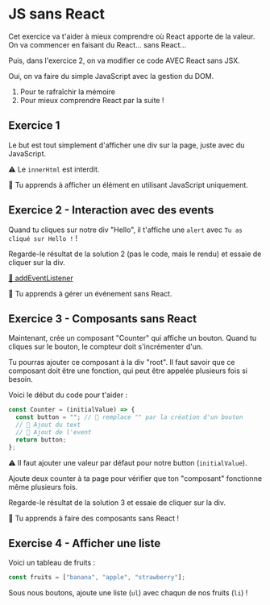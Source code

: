 # JS sans React

Cet exercice va t'aider à mieux comprendre où React apporte de la valeur.
On va commencer en faisant du React... sans React...

Puis, dans l'exercice 2, on va modifier ce code AVEC React sans JSX.

Oui, on va faire du simple JavaScript avec la gestion du DOM.

1. Pour te rafraîchir la mémoire
2. Pour mieux comprendre React par la suite !

## Exercice 1

Le but est tout simplement d'afficher une div sur la page, juste avec du JavaScript.

⚠️ Le `innerHtml` est interdit.

💌 Tu apprends à afficher un élément en utilisant JavaScript uniquement.

## Exercice 2 - Interaction avec des events

Quand tu cliques sur notre div "Hello", il t'affiche une `alert`
avec `Tu as cliqué sur Hello !` !

Regarde-le résultat de la solution 2 (pas le code, mais le rendu) et essaie de cliquer sur la div.

[📖 addEventListener](https://developer.mozilla.org/fr/docs/Web/API/EventTarget/addEventListener)

💌 Tu apprends à gérer un événement sans React.

## Exercice 3 - Composants sans React

Maintenant, crée un composant "Counter" qui affiche un bouton. Quand tu cliques sur le bouton,
le compteur doit s'incrémenter d'un.

Tu pourras ajouter ce composant à la div "root". Il faut savoir que ce composant doit être une fonction,
qui peut être appelée plusieurs fois si besoin.

Voici le début du code pour t'aider :

```js
const Counter = (initialValue) => {
  const button = ""; // 🦁 remplace "" par la création d'un bouton
  // 🦁 Ajout du text
  // 🦁 Ajout de l'event
  return button;
};
```

⚠️ Il faut ajouter une valeur par défaut pour notre button (`initialValue`).

Ajoute deux counter à ta page pour vérifier que ton "composant" fonctionne
même plusieurs fois.

Regarde-le résultat de la solution 3 et essaie de cliquer sur la div.

💌 Tu apprends à faire des composants sans React !

## Exercise 4 - Afficher une liste

Voici un tableau de fruits :

```js
const fruits = ["banana", "apple", "strawberry"];
```

Sous nous boutons, ajoute une liste (`ul`) avec chaqun de
nos fruits (`li`) !
